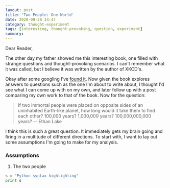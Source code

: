 ```yaml
---
layout: post
title: 'Two People: One World'
date: 2020-09-28 14:47
category: thought-experiment
tags: [interesting, thought-provoking, question, experiment]
summary: 
---
```


Dear Reader,

The other day my father showed me this interesting book, one filled with strange questions and thought-provoking scenarios. I can't remember what it was called, but I believe it was written by the author of XKCD's.

Okay after some googling I've [found it](https://en.wikipedia.org/wiki/What_If%3F_(book)). Now given the book explores answers to questions such as the one I'm about to write about, I thought I'd see what I can come up with on my own, and later follow up with a post comparing my own work to that of the book. Now for the question: 

> If two immortal people were placed on opposite sides of an uninhabited Earth-like planet, how long would it take them to find each other? 100,000 years? 1,000,000 years? 100,000,000,000 years? -- Ethan Lake

I think this is such a great question. It immediately gets my brain going and firing in a multitude of different directions. To start with, I want to lay out some assumptions I'm going to make for my analysis.

### Assumptions

1. The two people

```python
s = "Python syntax highlighting"
print s
```